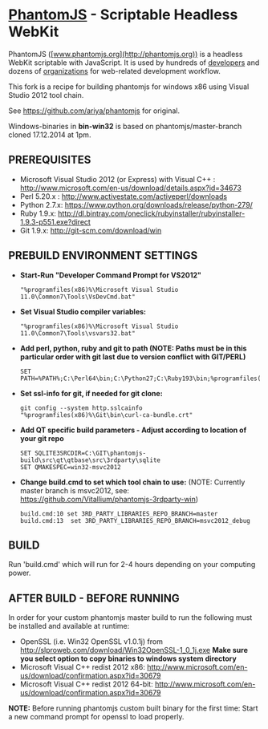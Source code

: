 # [PhantomJS](http://phantomjs.org) - Scriptable Headless WebKit

PhantomJS ([www.phantomjs.org](http://phantomjs.org)) is a headless WebKit scriptable with JavaScript. It is used by hundreds of [developers](http://phantomjs.org/buzz.html) and dozens of [organizations](http://phantomjs.org/users.html) for web-related development workflow.

This fork is a recipe for building phantomjs for windows x86 using Visual Studio 2012 tool chain.

See https://github.com/ariya/phantomjs for original. 

Windows-binaries in **bin-win32** is based on phantomjs/master-branch cloned 17.12.2014 at 1pm.

## PREREQUISITES
- Microsoft Visual Studio 2012 (or Express) with Visual C++ : http://www.microsoft.com/en-us/download/details.aspx?id=34673
- Perl 5.20.x : http://www.activestate.com/activeperl/downloads
- Python 2.7.x: https://www.python.org/downloads/release/python-279/
- Ruby 1.9.x: http://dl.bintray.com/oneclick/rubyinstaller/rubyinstaller-1.9.3-p551.exe?direct
- Git 1.9.x: http://git-scm.com/download/win

## PREBUILD ENVIRONMENT SETTINGS
- **Start-Run "Developer Command Prompt for VS2012"** 
	```	
	"%programfiles(x86)%\Microsoft Visual Studio 11.0\Common7\Tools\VsDevCmd.bat" 
	```
- **Set Visual Studio compiler variables:** 
	```
	"%programfiles(x86)%\Microsoft Visual Studio 11.0\Common7\Tools\vsvars32.bat"
	```
- **Add perl, python, ruby and git to path (NOTE: Paths must be in this particular order with git last due to version conflict with GIT/PERL)** 
	```
	SET PATH=%PATH%;C:\Perl64\bin;C:\Python27;C:\Ruby193\bin;%programfiles(x86)%\Git\bin;
	```
- **Set ssl-info for git, if needed for git clone:** 
	```
	git config --system http.sslcainfo "%programfiles(x86)%\Git\bin\curl-ca-bundle.crt"
	```
- **Add QT specific build parameters - Adjust according to location of your git repo**
	```
	SET SQLITE3SRCDIR=C:\GIT\phantomjs-build\src\qt\qtbase\src\3rdparty\sqlite
	SET QMAKESPEC=win32-msvc2012
	```
- **Change build.cmd to set which tool chain to use:** (NOTE: Currently master branch is msvc2012, see: https://github.com/Vitallium/phantomjs-3rdparty-win)
	```
	build.cmd:10 set 3RD_PARTY_LIBRARIES_REPO_BRANCH=master 
	build.cmd:13  set 3RD_PARTY_LIBRARIES_REPO_BRANCH=msvc2012_debug
	```

## BUILD
Run 'build.cmd' which will run for 2-4 hours depending on your computing power.

## AFTER BUILD - BEFORE RUNNING
In order for your custom phantomjs master build to run the following must be installed and available at runtime:
- OpenSSL (i.e. Win32 OpenSSL v1.0.1j) from http://slproweb.com/download/Win32OpenSSL-1_0_1j.exe **Make sure you select option to copy binaries to windows system directory**
- Microsoft Visual C++ redist 2012 x86: http://www.microsoft.com/en-us/download/confirmation.aspx?id=30679
- Microsoft Visual C++ redist 2012 64-bit: http://www.microsoft.com/en-us/download/confirmation.aspx?id=30679

**NOTE:** Before running phantomjs custom built binary for the first time: Start a new command prompt for openssl to load properly.



